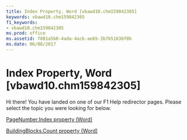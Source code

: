 ```yaml
---
title: Index Property, Word [vbawd10.chm159842305]
keywords: vbawd10.chm159842305
f1_keywords:
- vbawd10.chm159842305
ms.prod: office
ms.assetid: f881a5b8-4ada-4acb-ae65-3b7b51636f0b
ms.date: 06/08/2017
---
```



# Index Property, Word [vbawd10.chm159842305]

Hi there! You have landed on one of our F1 Help redirector pages. Please select the topic you were looking for below.

[PageNumber.Index property (Word)](http://msdn.microsoft.com/library/28e6a567-922c-66c5-73b0-4798e615f87b%28Office.15%29.aspx)

[BuildingBlocks.Count property (Word)](http://msdn.microsoft.com/library/44a4d5ec-4333-6b13-cd26-f7b9b273ba65%28Office.15%29.aspx)


